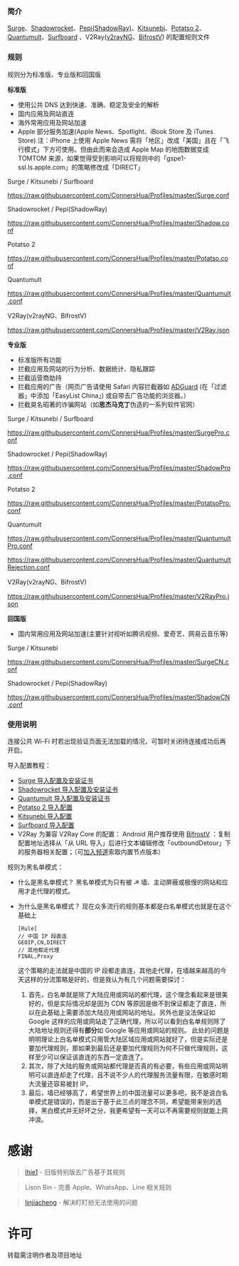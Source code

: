 ### 简介

[Surge](https://itunes.apple.com/app/apple-store/id1329879957?mt=8)、[Shadowrocket](https://itunes.apple.com/app/apple-store/id932747118?mt=8)、[Pepi(ShadowRay)](https://itunes.apple.com/app/apple-store/id1283082051?mt=8)、[Kitsunebi](https://itunes.apple.com/app/apple-store/id1275446921?mt=8)、[Potatso 2](https://itunes.apple.com/app/apple-store/id1162704202?mt=8)、[Quantumult](https://itunes.apple.com/app/apple-store/id1252015438?mt=8)、[Surfboard](https://manual.getsurfboard.com/) 、V2Ray([v2rayNG](https://play.google.com/store/apps/details?id=com.v2ray.ang)、[BifrostV](https://play.google.com/store/apps/details?id=com.github.dawndiy.bifrostv)) 的配置规则文件 

### 规则

规则分为标准版、专业版和回国版

**标准版**

- 使用公共 DNS 达到快速、准确、稳定及安全的解析
- 国内应用及网站直连
- 海外常用应用及网站加速
- Apple 部分服务加速(Apple News、Spotlight、iBook Store 及 iTunes Store)
  注：iPhone 上使用 Apple News 需将「地区」改成「美国」且在「飞行模式」下方可使用。但由此而来会造成 Apple Map 的地图数据变成 TOMTOM 来源，如果觉得受到影响可以将规则中的「gspe1-ssl.ls.apple.com」的策略修改成「DIRECT」

Surge / Kitsunebi / Surfboard

<https://raw.githubusercontent.com/ConnersHua/Profiles/master/Surge.conf>

Shadowrocket / Pepi(ShadowRay)

<https://raw.githubusercontent.com/ConnersHua/Profiles/master/Shadow.conf>

Potatso 2

<https://raw.githubusercontent.com/ConnersHua/Profiles/master/Potatso.conf>

Quantumult

<https://raw.githubusercontent.com/ConnersHua/Profiles/master/Quantumult.conf>

V2Ray(v2rayNG、BifrostV)

<https://raw.githubusercontent.com/ConnersHua/Profiles/master/V2Ray.json>

**专业版**

- 标准版所有功能
- 拦截应用及网站的行为分析、数据统计、隐私跟踪
- 拦截运营商劫持
- 拦截应用的广告（网页广告请使用 Safari 内容拦截器如 [ADGuard](https://itunes.apple.com/app/apple-store/id1047223162?mt=8) (在「过滤器」中添加「EasyList China」) 或自带去广告功能的浏览器。）
- 拦截臭名昭著的诈骗网站（如**思杰马克丁**伪造的一系列软件官网）

Surge / Kitsunebi / Surfboard

<https://raw.githubusercontent.com/ConnersHua/Profiles/master/SurgePro.conf>

Shadowrocket / Pepi(ShadowRay)

<https://raw.githubusercontent.com/ConnersHua/Profiles/master/ShadowPro.conf>

Potatso 2

<https://raw.githubusercontent.com/ConnersHua/Profiles/master/PotatsoPro.conf>

Quantumult

<https://raw.githubusercontent.com/ConnersHua/Profiles/master/QuantumultPro.conf>

<https://raw.githubusercontent.com/ConnersHua/Profiles/master/QuantumultRejection.conf>

V2Ray(v2rayNG、BifrostV)

<https://raw.githubusercontent.com/ConnersHua/Profiles/master/V2RayPro.json>

**回国版**

- 国内常用应用及网站加速(主要针对视听如腾讯视频、爱奇艺、网易云音乐等)

Surge / Kitsunebi

<https://raw.githubusercontent.com/ConnersHua/Profiles/master/SurgeCN.conf>

Shadowrocket / Pepi(ShadowRay)

<https://raw.githubusercontent.com/ConnersHua/Profiles/master/ShadowCN.conf>

### 使用说明

连接公共 Wi-Fi 时若出现验证页面无法加载的情况，可暂时关闭待连接成功后再开启。

导入配置教程：

- [Surge 导入配置及安装证书](https://diveng.io/import-profile-and-install-certificate-on-surge.html)
- [Shadowrocket 导入配置及安装证书](https://diveng.io/import-profile-and-install-certificate-on-shadowrocket.html)
- [Quantumult 导入配置及安装证书](https://diveng.io/import-profile-and-install-certificate-on-quantumult.html)
- [Potatso 2 导入配置](https://diveng.io/import-profile-on-potatso.html)
- [Kitsunebi 导入配置](https://diveng.io/import-profile-on-kitsunebi.html)
- [Surfboard 导入配置](https://diveng.io/import-profile-on-surfboard.html)
- V2Ray 为兼容 V2Ray Core 的配置：
  Android 用户推荐使用 [BifrostV](https://play.google.com/store/apps/details?id=com.github.dawndiy.bifrostv) ：复制配置地址选择从「从 URL 导入」后进行文本编辑修改「outboundDetour」下的服务器相关配置；（可[加入频道](https://t.me/DivineEngine_Profiles)索取内置节点版本）

规则为黑名单模式：

- 什么是黑名单模式？
  黑名单模式为只有被 ☭ 墙、主动屏蔽或极慢的网站和应用才走代理的模式。

- 为什么是黑名单模式？
  现在众多流行的规则基本都是白名单模式也就是在这个基础上

  ```
  [Rule]
  // 中国 IP 段直连
  GEOIP,CN,DIRECT
  // 其他都走代理
  FINAL,Proxy
  ```

  这个策略的走法就是中国的 IP 段都走直连，其他走代理，在墙越来越高的今天这样的分流策略是好的，但是我认为有几个问题需要探讨：

  1. 首先，白名单就是除了大陆应用或网站的都代理，这个理念看起来是很美好的，但是实际情况却是因为 CDN 等原因是做不到保证都走了直连，所以在此基础上需要添加大陆应用或网站的地址。另外也是没法保证如 Google 这样的应用或网站走了正确代理，所以可以看到白名单规则除了大陆地址规则还得有**部分**如 Google 等应用或网站的规则。
     此处的问题是明明理论上白名单模式只用管大陆区域应用或网站就好了，但是实际还是要加代理规则，那如果到最后还是要加代理规则为何不只做代理规则，这样至少可以保证该直连的东西一定直连了。
  2. 其次，除了大陆的服务或网站都代理是否真的有必要，有些应用或网站明明可以直连却走了代理，且不说不少人的代理服务流量有限，在敏感时期大流量还容易被封 IP。
  3. 最后，墙已经够高了，希望世界上的中国流量可以更多吧，我不是说白名单模式是错误的，而是出于基于此三点的理念不同，希望能带来别的选择，黑白模式并无好坏之分，我更希望有一天可以不再需要规则就能上网冲浪。

# 感谢

> [lhie1](https://github.com/lhie1) - 旧版特别版去广告基于其规则

> Lison Bin - 完善 Apple、WhatsApp、Line 相关规则

> [linjiacheng](https://github.com/linjiacheng) - 解决盯盯拍无法使用的问题

# 许可

转载需注明作者及项目地址
